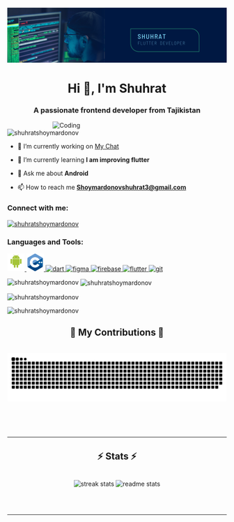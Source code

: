 [![MasterHead](https://github.com/ShuhratShoymardonov/shuhratshoymardonov/blob/main/1.png)](https://shuhratshoymardonov.io)
<h1 align="center">Hi 👋, I'm Shuhrat</h1>
<h3 align="center">A passionate frontend developer from Tajikistan</h3>
<img align="right" alt="Coding" width="400" src="https://encrypted-tbn0.gstatic.com/images?q=tbn:ANd9GcTNUvPwcjrYNWQG10Chtdy23kd9_dJTmL_M9w&s.gif">

<p align="left"> <img src="https://komarev.com/ghpvc/?username=shuhratshoymardonov&label=Profile%20views&color=0e75b6&style=flat" alt="shuhratshoymardonov" /> </p>

- 🔭 I’m currently working on [My Chat](https://github.com/ShuhratShoymardonov/My_Chat.git)

- 🌱 I’m currently learning **I am improving flutter**

- 💬 Ask me about **Android**

- 📫 How to reach me **Shoymardonovshuhrat3@gmail.com**

<h3 align="left">Connect with me:</h3>
<p align="left">
<a href="https://linkedin.com/in/shuhratshoymardonov" target="blank"><img align="center" src="https://raw.githubusercontent.com/rahuldkjain/github-profile-readme-generator/master/src/images/icons/Social/linked-in-alt.svg" alt="shuhratshoymardonov" height="30" width="40" /></a>
</p>

<h3 align="left">Languages and Tools:</h3>
<p align="left"> <a href="https://developer.android.com" target="_blank" rel="noreferrer"> <img src="https://raw.githubusercontent.com/devicons/devicon/master/icons/android/android-original-wordmark.svg" alt="android" width="40" height="40"/> </a> <a href="https://www.w3schools.com/cpp/" target="_blank" rel="noreferrer"> <img src="https://raw.githubusercontent.com/devicons/devicon/master/icons/cplusplus/cplusplus-original.svg" alt="cplusplus" width="40" height="40"/> </a> <a href="https://dart.dev" target="_blank" rel="noreferrer"> <img src="https://www.vectorlogo.zone/logos/dartlang/dartlang-icon.svg" alt="dart" width="40" height="40"/> </a> <a href="https://www.figma.com/" target="_blank" rel="noreferrer"> <img src="https://www.vectorlogo.zone/logos/figma/figma-icon.svg" alt="figma" width="40" height="40"/> </a> <a href="https://firebase.google.com/" target="_blank" rel="noreferrer"> <img src="https://www.vectorlogo.zone/logos/firebase/firebase-icon.svg" alt="firebase" width="40" height="40"/> </a> <a href="https://flutter.dev" target="_blank" rel="noreferrer"> <img src="https://www.vectorlogo.zone/logos/flutterio/flutterio-icon.svg" alt="flutter" width="40" height="40"/> </a> <a href="https://git-scm.com/" target="_blank" rel="noreferrer"> <img src="https://www.vectorlogo.zone/logos/git-scm/git-scm-icon.svg" alt="git" width="40" height="40"/> </a> </p>

<p><img align="left" src="https://github-readme-stats.vercel.app/api/top-langs?username=shuhratshoymardonov&show_icons=true&locale=en&layout=compact" alt="shuhratshoymardonov" /></p>

<p>&nbsp;<img align="center" src="https://github-readme-stats.vercel.app/api?username=shuhratshoymardonov&show_icons=true&locale=en" alt="shuhratshoymardonov" /></p>

<p><img align="center" src="https://github-readme-streak-stats.herokuapp.com/?user=shuhratshoymardonov&" alt="shuhratshoymardonov" /></p>


<p align="left"> <img src="https://komarev.com/ghpvc/?username=shuhratshoymardonov&label=Profile%20views&color=0e75b6&style=flat" alt="shuhratshoymardonov" /> </p>

<div align="center">
  <h2>🐍 My Contributions 🐍</h2>
  <br>
  <img alt="snake eating my contributions" src="https://raw.githubusercontent.com/salesp07/salesp07/output/github-contribution-grid-snake.svg" />
  
  <br/><br/><br/>
</div>

<hr/>

<h2 align="center">⚡ Stats ⚡</h2>
<br>
<div align=center>
  <img width=390 src="https://github-readme-streak-stats-salesp07.vercel.app/?user=salesp07&count_private=true&theme=react&border_radius=10" alt="streak stats"/>
  <img width=390 src="https://github-readme-stats-salesp07.vercel.app/api?username=salesp07&count_private=true&show_icons=true&theme=react&rank_icon=github&border_radius=10" alt="readme stats" />
  <br/>
<!-- <img width=325 align="center" src="https://github-readme-stats-salesp07.vercel.app/api/top-langs/?username=salesp07&hide=HTML&langs_count=8&layout=compact&theme=react&border_radius=10&size_weight=0.5&count_weight=0.5&exclude_repo=github-readme-stats" alt="top langs" />-->
</div>

<br/><br/>

<hr/>

<br/>

<br/>
